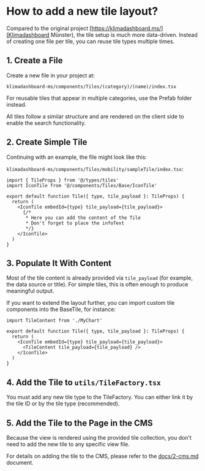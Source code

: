 # How to add a new tile layout?

Compared to the original project [https://klimadashboard.ms/](Klimadashboard Münster), the tile setup is much more data-driven. Instead of creating one file per tile, you can reuse tile types multiple times.

## 1. Create a File

Create a new file in your project at:

`klimadashboard-ms/components/Tiles/(category)/(name)/index.tsx`

For reusable tiles that appear in multiple categories, use the Prefab folder instead.

All tiles follow a similar structure and are rendered on the client side to enable the search functionality.

## 2. Create Simple Tile

Continuing with an example, the file might look like this:

`klimadashboard-ms/components/Tiles/mobility/sampleTile/index.tsx`:

```tsx
import { TileProps } from '@/types/tiles'
import IconTile from '@/components/Tiles/Base/IconTile'

export default function Tile({ type, tile_payload }: TileProps) {
  return (
    <IconTile embedId={type} tile_payload={tile_payload}>
      {/*
       * Here you can add the content of the Tile
       * Don't forget to place the infoText
       */}
    </IconTile>
  )
}
```

## 3. Populate It With Content

Most of the tile content is already provided via `tile_payload` (for example, the data source or title). For simple tiles, this is often enough to produce meaningful output.

If you want to extend the layout further, you can import custom tile components into the BaseTile, for instance:

```tsx
import TileContent from './MyChart'

export default function Tile({ type, tile_payload }: TileProps) {
  return (
    <IconTile embedId={type} tile_payload={tile_payload}>
      <TileContent tile_payload={tile_payload} />
    </IconTile>
  )
}
```

## 4. Add the Tile to `utils/TileFactory.tsx`

You must add any new tile type to the TileFactory. You can either link it by the tile ID or by the tile type (recommended).

## 5. Add the Tile to the Page in the CMS

Because the view is rendered using the provided tile collection, you don't need to add the new tile to any specific view file.

For details on adding the tile to the CMS, please refer to the [docs/2-cms.md](docs/2-cms.md) document.
